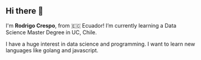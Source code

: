 ## Hi there 👋

I'm **Rodrigo Crespo**, from 🇪🇨 Ecuador! I’m currently learning a Data Science Master Degree in UC, Chile.

I have a huge interest in data science and programming. I want to learn new languages like golang and javascript.

